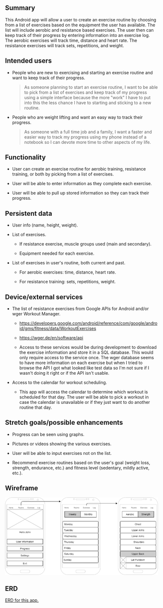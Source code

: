 ## Summary

This Android app will allow a user to create an exercise routine by choosing from a list of exercises based on the equipment the user has available. The list will include aerobic and resistance based exercises. The user then can keep track of their progress by entering information into an exercise log. The aerobic exercises will track time, distance and heart rate. The resistance exercises will track sets, repetitions, and weight. 

## Intended users

* People who are new to exercising and starting an exercise routine and want to keep track of their progress.  

    > As someone planning to start an exercise routine, I want to be able to pick from a list of exercises and keep track of my progress using a simple interface because the more "work" I have to put into this the less chance I have to starting and sticking to a new routine.

* People who are weight lifting and want an easy way to track their progress.

    > As someone with a full time job and a family, I want a faster and easier way to track my progress using my phone instead of a notebook so I can devote more time to other aspects of my life.

## Functionality

* User can create an exercise routine for aerobic training, resistance training, or both by picking from a list of exercises.

* User will be able to enter information as they complete each exercise.

* User will be able to pull up stored information so they can track their progress.

## Persistent data

* User info (name, height, weight).

* List of exercises.
    
    * If resistance exercise, muscle groups used (main and secondary).
    
    * Equipment needed for each exercise.

* List of exercises in user's routine, both current and past.

    * For aerobic exercises: time, distance, heart rate.

    * For resistance training: sets, repetitions, weight.
    
## Device/external services

* The list of resistance exercises from Google APIs for Android and/or wger Workout Manager.
    * <https://developers.google.com/android/reference/com/google/android/gms/fitness/data/WorkoutExercises>
    * <https://wger.de/en/software/api>

    * Access to these services would be during development to download the exercise information and store it in a SQL database. This would only require access to the service once. The wger database seems to have more information on each exercise but when I tried to browse the API I got what looked like test data so I'm not sure if I wasn't doing it right or if the API isn't usable.

* Access to the calendar for workout scheduling.
    * This app will access the calendar to determine which workout is scheduled for that day. The user will be able to pick a workout in case the calendar is unavailable or if they just want to do another routine that day.

## Stretch goals/possible enhancements 

* Progress can be seen using graphs.

* Pictures or videos showing the various exercises.

* User will be able to input exercises not on the list.

* Recommend exercise routines based on the user's goal (weight loss, strength, endurance, etc.) and fitness level (sedentary, mildly active, etc.).

## Wireframe

![Wireframe diagram](img/workout.png)

## ERD

<a href="erd.md">ERD for this app.</a>

